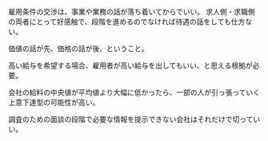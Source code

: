 雇用条件の交渉は、事業や業務の話が落ち着いてからでいい。
求人側・求職側の両者にとって好感触で、段階を進めるのでなければ待遇の話をしても仕方ない。

価値の話が先、価格の話が後、ということ。

高い給与を希望する場合、雇用者が高い給与を出してもいい、と思える根拠が必要。

会社の給料の中央値が平均値より大幅に低かったら、一部の人が引っ張っていく上意下達型の可能性が高い。

調査のための面談の段階で必要な情報を提示できない会社はそれだけで切っていい。

